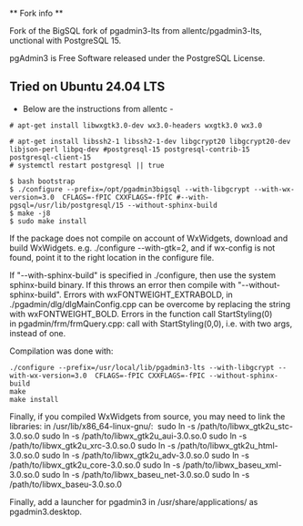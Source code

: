 ** Fork info **

Fork of the BigSQL fork of pgadmin3-lts from allentc/pgadmin3-lts, unctional
with PostgreSQL 15.

pgAdmin3 is Free Software released under the PostgreSQL License.


Tried on Ubuntu 24.04 LTS
------------------------
- Below are the instructions from allentc -
```
# apt-get install libwxgtk3.0-dev wx3.0-headers wxgtk3.0 wx3.0

# apt-get install libssh2-1 libssh2-1-dev libgcrypt20 libgcrypt20-dev libjson-perl libpq-dev #postgresql-15 postgresql-contrib-15 postgresql-client-15
# systemctl restart postgresql || true

$ bash bootstrap
$ ./configure --prefix=/opt/pgadmin3bigsql --with-libgcrypt --with-wx-version=3.0  CFLAGS=-fPIC CXXFLAGS=-fPIC #--with-pgsql=/usr/lib/postgresql/15 --without-sphinx-build
$ make -j8
$ sudo make install
```

If the package does not compile on account of WxWidgets, download and build WxWidgets. e.g. ./configure --with-gtk=2, and if wx-config is not found, point it to the right location in the configure file.

If "--with-sphinx-build" is specified in ./configure, then use the system sphinx-build binary. If this throws an error then compile with "--without-sphinx-build".
Errors with wxFONTWEIGHT_EXTRABOLD, in ./pgadmin/dlg/dlgMainConfig.cpp can be overcome by replacing the string with wxFONTWEIGHT_BOLD.
Errors in the function call StartStyling(0) in pgadmin/frm/frmQuery.cpp: call with StartStyling(0,0), i.e. with two args, instead of one.

Compilation was done with:
```
./configure --prefix=/usr/local/lib/pgadmin3-lts --with-libgcrypt --with-wx-version=3.0  CFLAGS=-fPIC CXXFLAGS=-fPIC --without-sphinx-build
make
make install
```
Finally, if you compiled WxWidgets from source, you may need to link the libraries:
in /usr/lib/x86_64-linux-gnu/: 
sudo ln -s /path/to/libwx_gtk2u_stc-3.0.so.0
sudo ln -s /path/to/libwx_gtk2u_aui-3.0.so.0
sudo ln -s /path/to/libwx_gtk2u_xrc-3.0.so.0
sudo ln -s /path/to/libwx_gtk2u_html-3.0.so.0
sudo ln -s /path/to/libwx_gtk2u_adv-3.0.so.0
sudo ln -s /path/to/libwx_gtk2u_core-3.0.so.0
sudo ln -s /path/to/libwx_baseu_xml-3.0.so.0
sudo ln -s /path/to/libwx_baseu_net-3.0.so.0
sudo ln -s /path/to/libwx_baseu-3.0.so.0

Finally, add a launcher for pgadmin3 in /usr/share/applications/ as pgadmin3.desktop.


